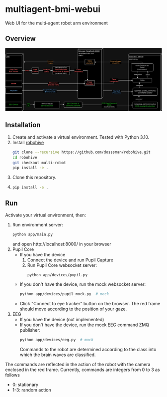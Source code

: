 # multiagent-bmi-webui
Web UI for the multi-agent robot arm environment

## Overview
![overview image](assets/multiagent-bmi-webui.drawio.png)


## Installation
1. Create and activate a virtual environment. Tested with Python 3.10.
2. Install [robohive](https://github.com/dosssman/robohive/tree/multi-robot)
    ```bash
    git clone --recursive https://github.com/dosssman/robohive.git
    cd robohive
    git checkout multi-robot
    pip install -e .
    ```
3. Clone this repository.
4. 
    ```bash
    pip install -e .
    ```

## Run
Activate your virtual environment, then:
1. Run environment server:
    ```bash
    python app/main.py
    ```
    and open http://localhost:8000/ in your browser
2. Pupil Core
    - If you have the device
        1. Connect the device and run Pupil Capture
        2. Run Pupil Core websocket server:
            ```
            python app/devices/pupil.py
            ```
    - If you don't have the device, run the mock websocket server:
        ```bash
        python app/devices/pupil_mock.py  # mock
        ```
    - Click "Connect to eye tracker" button on the browser.
      The red frame should move according to the position of your gaze.
3. EEG
    - If you have the device
        (not implemented)
    - If you don't have the device, run the mock EEG command ZMQ publisher:
        ```bash
        python app/devices/eeg.py  # mock
        ```
      Commands to the robot are determined according to the class into which the brain waves are classified.

The commands are reflected in the action of the robot with the camera enclosed in the red frame.
Currently, commands are integers from 0 to 3 as follows
- 0: stationary
- 1-3: random action
